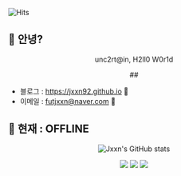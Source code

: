 <!--방문자 수-->
![Hits](https://hits.seeyoufarm.com/api/count/incr/badge.svg?url=https%3A%2F%2Fgithub.com%2Fjxxn92&count_bg=%23CB3F7C&title_bg=%23555555&icon=smugmug.svg&icon_color=%23CB3F7C&title=Visitors&edge_flat=false)
## 👻 안녕?

<div align="center">
    <p>
        unc2rt@in, H2ll0 W0r1d
    </p>
##

</div>
    
- 블로그 : <https://jxxn92.github.io> 🤡
- 이메일 : <futjxxn@naver.com> 💬

## 👻 현재 : OFFLINE

<div align="center">

![Jxxn's GitHub stats](https://github-readme-stats.vercel.app/api?username=jxxn92&show_icons=true&theme=noctis_minimus)

<p>  
    <a href="https://jxxn92.github.io/" target="_blank"><img src="https://img.shields.io/badge/BLOG-CB3F7C?style=flat&logo=Ameba&logoColor=white"/></a>
    <a href="https://jxxn92.github.io/" target="_blank"><img src="https://img.shields.io/badge/BLOG-CB3F7C?style=flat&logo=Ameba&logoColor=white"/></a>
    <a href="https://jxxn92.github.io/" target="_blank"><img src="https://img.shields.io/badge/BLOG-CB3F7C?style=flat&logo=Ameba&logoColor=white"/></a>

</p>
</div>
